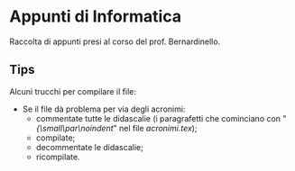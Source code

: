 Appunti di Informatica
===================

Raccolta di appunti presi al corso del prof. Bernardinello.

Tips
---
Alcuni trucchi per compilare il file:
* Se il file dà problema per via degli acronimi:
	- commentate tutte le didascalie (i paragrafetti che cominciano con "_{\small\par\noindent_" nel file _acronimi.tex_);
	- compilate;
	- decommentate le didascalie;
	- ricompilate.
